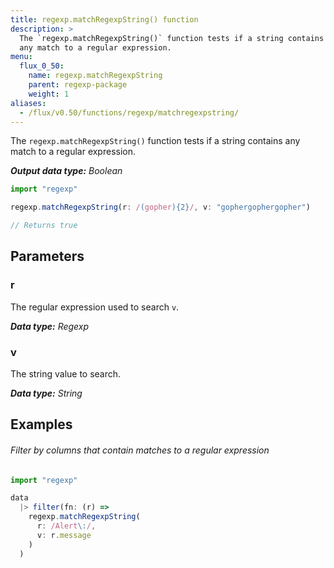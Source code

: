 ```yaml
---
title: regexp.matchRegexpString() function
description: >
  The `regexp.matchRegexpString()` function tests if a string contains
  any match to a regular expression.
menu:
  flux_0_50:
    name: regexp.matchRegexpString
    parent: regexp-package
    weight: 1
aliases:
  - /flux/v0.50/functions/regexp/matchregexpstring/
---
```


The `regexp.matchRegexpString()` function tests if a string contains any match
to a regular expression.

_**Output data type:** Boolean_

```js
import "regexp"

regexp.matchRegexpString(r: /(gopher){2}/, v: "gophergophergopher")

// Returns true
```

## Parameters

### r
The regular expression used to search `v`.

_**Data type:** Regexp_

### v
The string value to search.

_**Data type:** String_

## Examples

###### Filter by columns that contain matches to a regular expression
```js
import "regexp"

data
  |> filter(fn: (r) =>
    regexp.matchRegexpString(
      r: /Alert\:/,
      v: r.message
    )
  )
```
